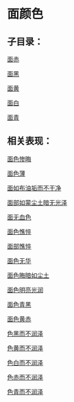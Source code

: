 # 面颜色## 子目录：[面赤](https://www.gmzyjc.com/read/biaoxian/cat_面赤.md)[面黑](https://www.gmzyjc.com/read/biaoxian/cat_面黑.md)[面黄](https://www.gmzyjc.com/read/biaoxian/cat_面黄.md)[面白](https://www.gmzyjc.com/read/biaoxian/cat_面白.md)[面青](https://www.gmzyjc.com/read/biaoxian/cat_面青.md)## 相关表现： [面色惨晦](https://www.gmzyjc.com/search/result?wd=面色惨晦)[面色薄](https://www.gmzyjc.com/search/result?wd=面色薄)[面如布油垢而不干净](https://www.gmzyjc.com/search/result?wd=面如布油垢而不干净)[面部如蒙尘土暗无光泽](https://www.gmzyjc.com/search/result?wd=面部如蒙尘土暗无光泽)[面无血色](https://www.gmzyjc.com/search/result?wd=面无血色)[面色憔悴](https://www.gmzyjc.com/search/result?wd=面色憔悴)[面部憔悴](https://www.gmzyjc.com/search/result?wd=面部憔悴)[面色无华](https://www.gmzyjc.com/search/result?wd=面色无华)[面色晦暗如尘土](https://www.gmzyjc.com/search/result?wd=面色晦暗如尘土)[面色明亮光润](https://www.gmzyjc.com/search/result?wd=面色明亮光润)[面色青黑](https://www.gmzyjc.com/search/result?wd=面色青黑)[面色黄赤](https://www.gmzyjc.com/search/result?wd=面色黄赤)[色黑而不润泽](https://www.gmzyjc.com/search/result?wd=色黑而不润泽)[色黄而不润泽](https://www.gmzyjc.com/search/result?wd=色黄而不润泽)[色白而不润泽](https://www.gmzyjc.com/search/result?wd=色白而不润泽)[色赤而不润泽](https://www.gmzyjc.com/search/result?wd=色赤而不润泽)[色青而不润泽](https://www.gmzyjc.com/search/result?wd=色青而不润泽)